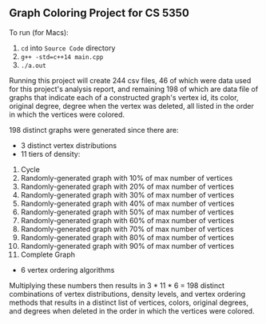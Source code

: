 ## Graph Coloring Project for CS 5350

To run (for Macs):
1. `cd` into `Source Code` directory
2. `g++ -std=c++14 main.cpp`
3. `./a.out`

Running this project will create 244 csv files, 46 of which were data used for this project's analysis report, and remaining 198 of which are data file of graphs that indicate each of a constructed graph's vertex id, its color, original degree, degree when the vertex was deleted, all listed in the order in which the vertices were colored. 

198 distinct graphs were generated since there are:
- 3 distinct vertex distributions
- 11 tiers of density:

1. Cycle
2. Randomly-generated graph with 10% of max number of vertices
3. Randomly-generated graph with 20% of max number of vertices
4. Randomly-generated graph with 30% of max number of vertices
5. Randomly-generated graph with 40% of max number of vertices
6. Randomly-generated graph with 50% of max number of vertices
7. Randomly-generated graph with 60% of max number of vertices
8. Randomly-generated graph with 70% of max number of vertices
9. Randomly-generated graph with 80% of max number of vertices
10. Randomly-generated graph with 90% of max number of vertices
11. Complete Graph

- 6 vertex ordering algorithms

Multiplying these numbers then results in 3 * 11 * 6 = 198 distinct combinations of vertex distributions, density levels, and vertex ordering methods that results in a distinct list of vertices, colors, original degrees, and degrees when deleted in the order in which the vertices were colored.
